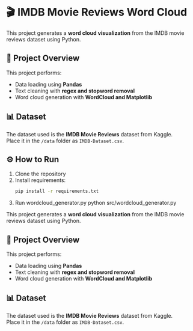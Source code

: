 # 🎬 IMDB Movie Reviews Word Cloud

This project generates a **word cloud visualization** from the IMDB movie reviews dataset using Python.

## 🧠 Project Overview
This project performs:
- Data loading using **Pandas**
- Text cleaning with **regex and stopword removal**
- Word cloud generation with **WordCloud and Matplotlib**

## 📊 Dataset
The dataset used is the **IMDB Movie Reviews** dataset from Kaggle.  
Place it in the `/data` folder as `IMDB-Dataset.csv`.

## ⚙️ How to Run
1. Clone the repository
2. Install requirements:
   ```bash
   pip install -r requirements.txt
3. Run wordcloud_generator.py
    python src/wordcloud_generator.py

This project generates a **word cloud visualization** from the IMDB movie reviews dataset using Python.

## 🧠 Project Overview
This project performs:
- Data loading using **Pandas**
- Text cleaning with **regex and stopword removal**
- Word cloud generation with **WordCloud and Matplotlib**

## 📊 Dataset
The dataset used is the **IMDB Movie Reviews** dataset from Kaggle.  
Place it in the `/data` folder as `IMDB-Dataset.csv`.


